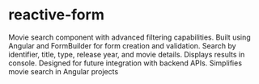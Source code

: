 # reactive-form
Movie search component with advanced filtering capabilities. Built using Angular and FormBuilder for form creation and validation. Search by identifier, title, type, release year, and movie details. Displays results in console. Designed for future integration with backend APIs. Simplifies movie search in Angular projects

